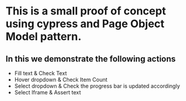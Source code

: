 # This is a small proof of concept using cypress and Page Object Model pattern.


## In this we demonstrate the following actions
- Fill text & Check Text
- Hover dropdown & Check Item Count
- Select dropdown & Check the progress bar is updated accordingly
- Select Iframe & Assert text